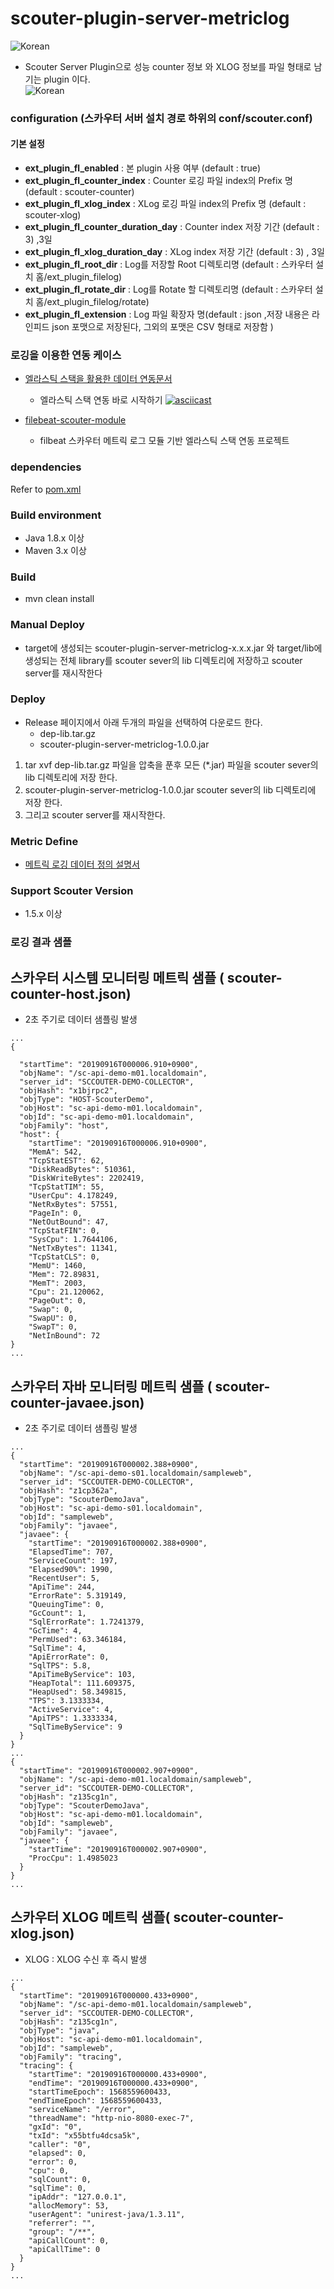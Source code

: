 # scouter-plugin-server-metriclog

                                              
![Korean](https://img.shields.io/badge/language-Korean-blue.svg)
- Scouter Server Plugin으로 성능 counter 정보 와 XLOG 정보를 파일 형태로 남기는 plugin 이다.  
![Korean](./assert/filelogging-pipeline.png)     

### configuration (스카우터 서버 설치 경로 하위의 conf/scouter.conf)
#### 기본 설정
* **ext_plugin_fl_enabled** : 본 plugin 사용 여부 (default : true)
* **ext_plugin_fl_counter_index** : Counter 로깅 파일 index의 Prefix 명 (default : scouter-counter)
* **ext_plugin_fl_xlog_index** :  XLog 로깅 파일 index의 Prefix 명 (default : scouter-xlog)
* **ext_plugin_fl_counter_duration_day** : Counter index 저장 기간 (default : 3) ,3일
* **ext_plugin_fl_xlog_duration_day** : XLog index 저장 기간 (default : 3) , 3일
* **ext_plugin_fl_root_dir** : Log를 저장할 Root 디렉토리명 (default : 스카우터 설치 홈/ext_plugin_filelog)
* **ext_plugin_fl_rotate_dir** : Log를 Rotate 할 디렉토리명 (default : 스카우터 설치 홈/ext_plugin_filelog/rotate)
* **ext_plugin_fl_extension** : Log 파일 확장자 명(default : json ,저장 내용은 라인피드 json 포맷으로 저장된다, 그외의 포맷은 CSV 형태로 저장함 )

### 로깅을 이용한 연동 케이스 
 - [엘라스틱 스택을 활용한 데이터 연동문서](./usecase/es-stack/ELASTIC-SCOUTER-PLUGIN.md)
    - 엘라스틱 스택 연동 바로 시작하기 
[![asciicast](https://asciinema.org/a/zYeOGkzJgpWXE2opasv5X0ytl.png)](https://asciinema.org/a/zYeOGkzJgpWXE2opasv5X0ytl)  
  
 - [filebeat-scouter-module](https://github.com/eskrug/filebeat-scouter-module)
    - filbeat 스카우터 메트릭 로그 모듈 기반 엘라스틱 스택 연동 프로젝트 
         
### dependencies
Refer to [pom.xml](./pom.xml)

### Build environment 
 - Java 1.8.x 이상 
 - Maven 3.x 이상 

### Build
 - mvn clean install
    
### Manual Deploy
 - target에 생성되는 scouter-plugin-server-metriclog-x.x.x.jar 와 target/lib에 생성되는 전체 library를 scouter sever의 lib 디렉토리에 저장하고 scouter server를 재시작한다
### Deploy
 - Release 페이지에서 아래 두개의 파일을 선택하여 다운로드 한다. 
    - dep-lib.tar.gz 
    - scouter-plugin-server-metriclog-1.0.0.jar       
 1. tar xvf dep-lib.tar.gz 파일을 압축을 푼후 모든 (*.jar) 파일을  scouter sever의 lib 디렉토리에 저장 한다. 
 2. scouter-plugin-server-metriclog-1.0.0.jar scouter sever의 lib 디렉토리에 저장 한다. 
 3. 그리고 scouter server를 재시작한다. 
### Metric Define 
 - [메트릭 로깅 데이터 정의 설명서](https://docs.google.com/spreadsheets/d/1tNjMa-wgqn1QglF5QtNvPR5t4P1ovojLnjE25TixRl0/edit?usp=sharing) 
### Support Scouter Version
 - 1.5.x 이상     
### 로깅 결과 샘플 
## 스카우터 시스템 모니터링 메트릭 샘플 ( scouter-counter-host.json)
 - 2초 주기로 데이터 샘플링 발생 
```
...
{

  "startTime": "20190916T000006.910+0900",
  "objName": "/sc-api-demo-m01.localdomain",
  "server_id": "SCCOUTER-DEMO-COLLECTOR",
  "objHash": "x1bjrpc2",
  "objType": "HOST-ScouterDemo",
  "objHost": "sc-api-demo-m01.localdomain",
  "objId": "sc-api-demo-m01.localdomain",
  "objFamily": "host",
  "host": {
    "startTime": "20190916T000006.910+0900",
    "MemA": 542,
    "TcpStatEST": 62,
    "DiskReadBytes": 510361,
    "DiskWriteBytes": 2202419,
    "TcpStatTIM": 55,
    "UserCpu": 4.178249,
    "NetRxBytes": 57551,
    "PageIn": 0,
    "NetOutBound": 47,
    "TcpStatFIN": 0,
    "SysCpu": 1.7644106,
    "NetTxBytes": 11341,
    "TcpStatCLS": 0,
    "MemU": 1460,
    "Mem": 72.89831,
    "MemT": 2003,
    "Cpu": 21.120062,
    "PageOut": 0,
    "Swap": 0,
    "SwapU": 0,
    "SwapT": 0,
    "NetInBound": 72
}
...
```
## 스카우터 자바 모니터링 메트릭 샘플 ( scouter-counter-javaee.json)
 - 2초 주기로 데이터 샘플링 발생
```
...
{
  "startTime": "20190916T000002.388+0900",
  "objName": "/sc-api-demo-s01.localdomain/sampleweb",
  "server_id": "SCCOUTER-DEMO-COLLECTOR",
  "objHash": "z1cp362a",
  "objType": "ScouterDemoJava",
  "objHost": "sc-api-demo-s01.localdomain",
  "objId": "sampleweb",
  "objFamily": "javaee",
  "javaee": {
    "startTime": "20190916T000002.388+0900",
    "ElapsedTime": 707,
    "ServiceCount": 197,
    "Elapsed90%": 1990,
    "RecentUser": 5,
    "ApiTime": 244,
    "ErrorRate": 5.319149,
    "QueuingTime": 0,
    "GcCount": 1,
    "SqlErrorRate": 1.7241379,
    "GcTime": 4,
    "PermUsed": 63.346184,
    "SqlTime": 4,
    "ApiErrorRate": 0,
    "SqlTPS": 5.8,
    "ApiTimeByService": 103,
    "HeapTotal": 111.609375,
    "HeapUsed": 58.349815,
    "TPS": 3.1333334,
    "ActiveService": 4,
    "ApiTPS": 1.3333334,
    "SqlTimeByService": 9
  }
}
...
{
  "startTime": "20190916T000002.907+0900",
  "objName": "/sc-api-demo-m01.localdomain/sampleweb",
  "server_id": "SCCOUTER-DEMO-COLLECTOR",
  "objHash": "z135cg1n",
  "objType": "ScouterDemoJava",
  "objHost": "sc-api-demo-m01.localdomain",
  "objId": "sampleweb",
  "objFamily": "javaee",
  "javaee": {
    "startTime": "20190916T000002.907+0900",
    "ProcCpu": 1.4985023
  }
}
...
```
## 스카우터 XLOG 메트릭 샘플( scouter-counter-xlog.json)
 - XLOG : XLOG 수신 후 즉시 발생  
```
...
{
  "startTime": "20190916T000000.433+0900",
  "objName": "/sc-api-demo-m01.localdomain/sampleweb",
  "server_id": "SCCOUTER-DEMO-COLLECTOR",
  "objHash": "z135cg1n",
  "objType": "java",
  "objHost": "sc-api-demo-m01.localdomain",
  "objId": "sampleweb",
  "objFamily": "tracing",
  "tracing": {
    "startTime": "20190916T000000.433+0900",
    "endTime": "20190916T000000.433+0900",
    "startTimeEpoch": 1568559600433,
    "endTimeEpoch": 1568559600433,
    "serviceName": "/error",
    "threadName": "http-nio-8080-exec-7",
    "gxId": "0",
    "txId": "x55btfu4dcsa5k",
    "caller": "0",
    "elapsed": 0,
    "error": 0,
    "cpu": 0,
    "sqlCount": 0,
    "sqlTime": 0,
    "ipAddr": "127.0.0.1",
    "allocMemory": 53,
    "userAgent": "unirest-java/1.3.11",
    "referrer": "",
    "group": "/**",
    "apiCallCount": 0,
    "apiCallTime": 0
  }
}
...
```
